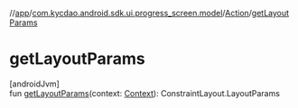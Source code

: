 //[app](../../../index.md)/[com.kycdao.android.sdk.ui.progress_screen.model](../index.md)/[Action](index.md)/[getLayoutParams](get-layout-params.md)

# getLayoutParams

[androidJvm]\
fun [getLayoutParams](get-layout-params.md)(context: [Context](https://developer.android.com/reference/kotlin/android/content/Context.html)): ConstraintLayout.LayoutParams
